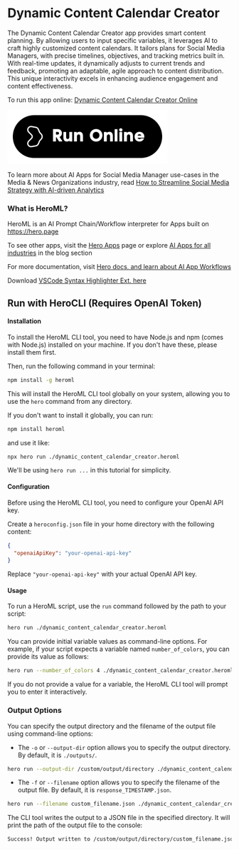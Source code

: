 # Dynamic Content Calendar Creator

The Dynamic Content Calendar Creator app provides smart content planning. By allowing users to input specific variables, it leverages AI to craft highly customized content calendars. It tailors plans for Social Media Managers, with precise timelines, objectives, and tracking metrics built in. With real-time updates, it dynamically adjusts to current trends and feedback, promoting an adaptable, agile approach to content distribution. This unique interactivity excels in enhancing audience engagement and content effectiveness.

To run this app online: [Dynamic Content Calendar Creator Online](https://hero.page/app/dynamic-content-calendar-creator-adaptive-real-time-content-planning/Vye7e7ZieDyUpR6UMQ7B)

[![Run Dynamic Content Calendar Creator Online](/assets/run.svg)](https://hero.page/app/dynamic-content-calendar-creator-adaptive-real-time-content-planning/Vye7e7ZieDyUpR6UMQ7B)

To learn more about AI Apps for Social Media Manager use-cases in the Media & News Organizations industry, read [How to Streamline Social Media Strategy with AI-driven Analytics](https://hero.page/blog/ai/media-and-news-organizations/how-to-streamline-social-media-strategy-with-ai-driven-analytics/171025)

### What is HeroML?
HeroML is an AI Prompt Chain/Workflow interpreter for Apps built on https://hero.page 

To see other apps, visit the [Hero Apps](https://hero.page/apps) page or explore [AI Apps for all industries](https://hero.page/blog) in the blog section

For more documentation, visit [Hero docs, and learn about AI App Workflows](https://hero.page/tutorials/introduction-to-heroml)

Download [VSCode Syntax Highlighter Ext. here](https://marketplace.visualstudio.com/items?itemName=hero-page.heroml)

## Run with HeroCLI (Requires OpenAI Token)

#### Installation

To install the HeroML CLI tool, you need to have Node.js and npm (comes with Node.js) installed on your machine. If you don't have these, please install them first. 

Then, run the following command in your terminal:

```bash
npm install -g heroml
```

This will install the HeroML CLI tool globally on your system, allowing you to use the `hero` command from any directory.

If you don't want to install it globally, you can run:

```bash
npm install heroml
```

and use it like:

```bash
npx hero run ./dynamic_content_calendar_creator.heroml
```

We'll be using `hero run ...` in this tutorial for simplicity.

#### Configuration

Before using the HeroML CLI tool, you need to configure your OpenAI API key. 

Create a `heroconfig.json` file in your home directory with the following content:

```json
{
  "openaiApiKey": "your-openai-api-key"
}
```

Replace `"your-openai-api-key"` with your actual OpenAI API key.

#### Usage

To run a HeroML script, use the `run` command followed by the path to your script:

```bash
hero run ./dynamic_content_calendar_creator.heroml
```

You can provide initial variable values as command-line options. For example, if your script expects a variable named `number_of_colors`, you can provide its value as follows:

```bash
hero run --number_of_colors 4 ./dynamic_content_calendar_creator.heroml
```

If you do not provide a value for a variable, the HeroML CLI tool will prompt you to enter it interactively.

### Output Options

You can specify the output directory and the filename of the output file using command-line options:

- The `-o` or `--output-dir` option allows you to specify the output directory. By default, it is `./outputs/`.

```bash
hero run --output-dir /custom/output/directory ./dynamic_content_calendar_creator.heroml
```

- The `-f` or `--filename` option allows you to specify the filename of the output file. By default, it is `response_TIMESTAMP.json`.

```bash
hero run --filename custom_filename.json ./dynamic_content_calendar_creator.heroml
```

The CLI tool writes the output to a JSON file in the specified directory. It will print the path of the output file to the console:

```bash
Success! Output written to /custom/output/directory/custom_filename.json
```

